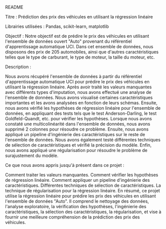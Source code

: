 README


Titre : Prédiction des prix des véhicules en utilisant la régression linéaire

Librairies utilisées : Pandas, scikit-learn, matplotlib

Objectif : Notre objectif est de prédire le prix des véhicules en utilisant l'ensemble de données ouvert "Auto" provenant du référentiel d'apprentissage automatique UCI. Dans cet ensemble de données, nous disposons des prix de 205 automobiles, ainsi que d'autres caractéristiques telles que le type de carburant, le type de moteur, la taille du moteur, etc.

Description :

Nous avons récupéré l'ensemble de données à partir du référentiel d'apprentissage automatique UCI pour prédire le prix des véhicules en utilisant la régression linéaire.
Après avoir traité les valeurs manquantes avec différents types d'imputation, nous avons effectué une analyse de l'ensemble de données.
Nous avons visualisé certaines caractéristiques importantes et les avons analysées en fonction de leurs schémas.
Ensuite, nous avons vérifié les hypothèses de régression linéaire pour l'ensemble de données, en appliquant des tests tels que le test Anderson-Darling, le test Goldfeld-Quandt, etc. pour vérifier les hypothèses.
Lorsque nous avons constaté une multicolinéarité dans l'ensemble de données, nous avons supprimé 2 colonnes pour résoudre ce problème.
Ensuite, nous avons appliqué un pipeline d'ingénierie des caractéristiques sur le reste de l'ensemble de données.
Nous avons également testé différentes techniques de sélection de caractéristiques et vérifié la précision du modèle.
Enfin, nous avons appliqué une régularisation pour résoudre le problème de surajustement du modèle.

Ce que nous avons appris jusqu'à présent dans ce projet :

Comment traiter les valeurs manquantes.
Comment vérifier les hypothèses de régression linéaire.
Comment appliquer un pipeline d'ingénierie des caractéristiques.
Différentes techniques de sélection de caractéristiques.
La technique de régularisation pour la régression linéaire.
En résumé, ce projet utilise la régression linéaire pour prédire les prix des véhicules en utilisant l'ensemble de données "Auto". Il comprend le nettoyage des données, l'analyse exploratoire, la vérification des hypothèses, l'ingénierie des caractéristiques, la sélection des caractéristiques, la régularisation, et vise à fournir une meilleure compréhension de la prédiction des prix des véhicules.